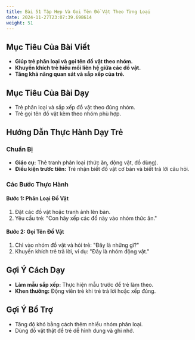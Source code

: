 ```yaml
---
title: Bài 51 Tập Hợp Và Gọi Tên Đồ Vật Theo Từng Loại
date: 2024-11-27T23:07:39.698614
weight: 51
---
```


## Mục Tiêu Của Bài Viết
- **Giúp trẻ phân loại và gọi tên đồ vật theo nhóm.**
- **Khuyến khích trẻ hiểu mối liên hệ giữa các đồ vật.**
- **Tăng khả năng quan sát và sắp xếp của trẻ.**

## Mục Tiêu Của Bài Dạy
- Trẻ phân loại và sắp xếp đồ vật theo đúng nhóm.
- Trẻ gọi tên đồ vật kèm theo nhóm phù hợp.

## Hướng Dẫn Thực Hành Dạy Trẻ

### Chuẩn Bị
- **Giáo cụ:** Thẻ tranh phân loại (thức ăn, động vật, đồ dùng).
- **Điều kiện trước tiên:** Trẻ nhận biết đồ vật cơ bản và biết trả lời câu hỏi.

### Các Bước Thực Hành
#### Bước 1: Phân Loại Đồ Vật
1. Đặt các đồ vật hoặc tranh ảnh lên bàn.
2. Yêu cầu trẻ: "Con hãy xếp các đồ này vào nhóm thức ăn."

#### Bước 2: Gọi Tên Đồ Vật
1. Chỉ vào nhóm đồ vật và hỏi trẻ: "Đây là những gì?"
2. Khuyến khích trẻ trả lời, ví dụ: "Đây là nhóm động vật."

## Gợi Ý Cách Dạy
- **Làm mẫu sắp xếp:** Thực hiện mẫu trước để trẻ làm theo.
- **Khen thưởng:** Động viên trẻ khi trẻ trả lời hoặc xếp đúng.

## Gợi Ý Bổ Trợ
- Tăng độ khó bằng cách thêm nhiều nhóm phân loại.
- Dùng đồ vật thật để trẻ dễ hình dung và ghi nhớ.

